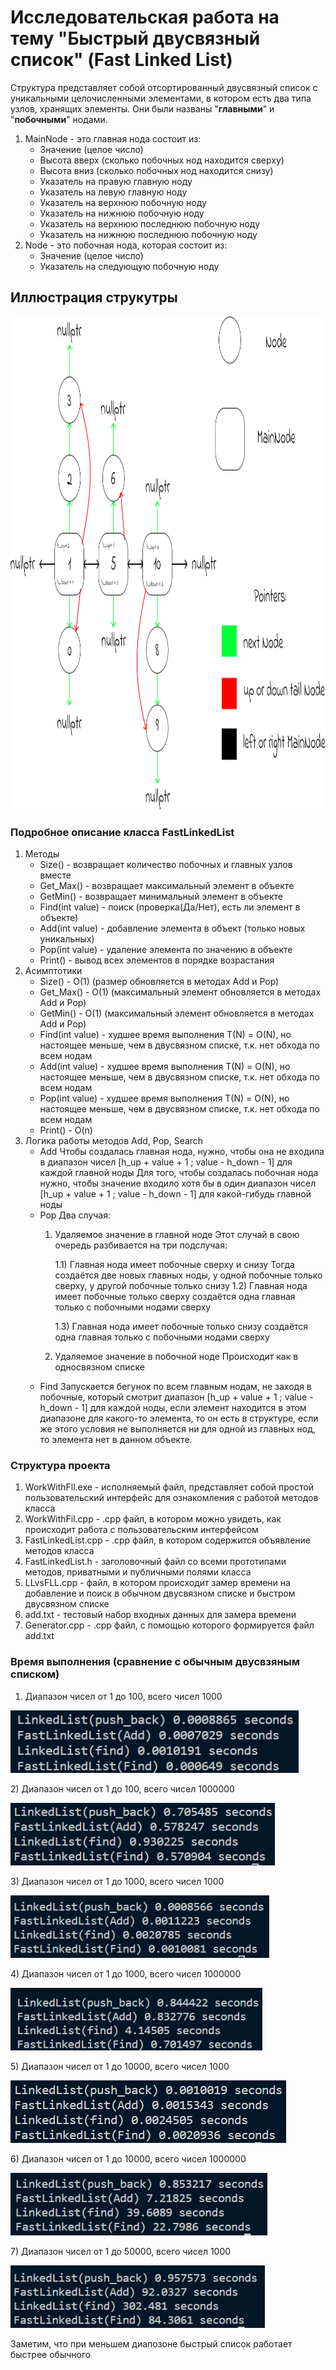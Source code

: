 # Исследовательская работа на тему "Быстрый двусвязный список" (Fast Linked List)
Структура представляет собой отсортированный двусвязный список с уникальными целочисленными элементами, в котором есть два типа узлов, хранящих элементы.
Они были названы "**главными**" и "**побочными**" нодами.
1) MainNode - это главная нода состоит из:
   * Значение (целое число)
   * Высота вверх (сколько побочных нод находится сверху)
   * Высота вниз (сколько побочных нод находится снизу)
   * Указатель на правую главную ноду
   * Указатель на левую главную ноду
   * Указатель на верхнюю побочную ноду
   * Указатель на нижнюю побочную ноду
   * Указатель на верхнюю последнюю побочную ноду
   * Указатель на нижнюю последнюю побочную ноду
2) Node - это побочная нода, которая состоит из:
   * Значение (целое число)
   * Указатель на следующую побочную ноду

## Иллюстрация струкутры
<p align="center">
  <img src="https://github.com/Qcsteeven/FastLinkedList/blob/main/fll.png" height=789>
</p>

### Подробное описание класса FastLinkedList
1) Методы
   * Size() - возвращает количество побочных и главных узлов вместе
   * Get_Max() - возвращает максимальный элемент в объекте
   * GetMin() - возвращает минимальный элемент в объекте
   * Find(int value) - поиск (проверка(Да/Нет), есть ли элемент в объекте)
   * Add(int value) - добавление элемента в объект (только новых уникальных)
   * Pop(int value) - удаление элемента по значению в объекте
   * Print() - вывод всех элементов в порядке возрастания
2) Асимптотики
   * Size() - O(1) (размер обновляется в методах Add и Pop)
   * Get_Max() - O(1) (максимальный элемент обновляется в методах Add и Pop)
   * GetMin() - O(1) (максимальный элемент обновляется в методах Add и Pop)
   * Find(int value) - худшее время выполнения T(N) = O(N),
     но настоящее меньше, чем в двусвязном списке, т.к. нет обхода по всем нодам
   * Add(int value) - худшее время выполнения T(N) = O(N),
     но настоящее меньше, чем в двусвязном списке, т.к. нет обхода по всем нодам
   * Pop(int value) - худшее время выполнения T(N) = O(N),
     но настоящее меньше, чем в двусвязном списке, т.к. нет обхода по всем нодам
   * Print() - O(n)
3) Логика работы методов Add, Pop, Search
   * Add
     Чтобы создалась главная нода, нужно, чтобы она не входила
     в диапазон чисел [h_up + value + 1 ; value - h_down - 1] для каждой главной ноды
     Для того, чтобы создалась побочная нода нужно, чтобы значение входило хотя бы в один
     диапазон чисел [h_up + value + 1 ; value - h_down - 1] для какой-гибудь главной ноды
   * Pop
     Два случая:
     1) Удаляемое значение в главной ноде
        Этот случай в свою очередь разбивается на три подслучая:
        
        1.1) Главная нода имеет побочные сверху и снизу
        Тогда создаётся две новых главных ноды,
        у одной побочные только сверху,
        у другой побочные только снизу
        1.2) Главная нода имеет побочные только сверху
        создаётся одна главная только с побочными нодами сверху
        
        1.3) Главная нода имеет побочные только снизу
        создаётся одна главная только с побочными нодами сверху
        
     3) Удаляемое значение в побочной ноде
        Происходит как в односвязном списке
   * Find
     Запускается бегунок по всем главным нодам, не заходя в побочные, который смотрит диапазон
     [h_up + value + 1 ; value - h_down - 1] для каждой ноды, если элемент находится в этом
     диапазоне для какого-то элемента, то он есть в структуре, если же этого условия не выполняется
     ни для одной из главных нод, то элемента нет в данном объекте.  

### Структура проекта
1) WorkWithFll.exe - исполняемый файл, представляет собой простой пользовательский
интерфейс для ознакомления с работой методов класса
2) WorkWithFil.cpp - .cpp файл, в котором можно увидеть, как происходит работа с 
пользовательским интерфейсом
3) FastLinkedList.cpp - .cpp файл, в котором содержится объявление методов класса
4) FastLinkedList.h - заголовочный файл со всеми прототипами методов, приватными и
публичными полями класса
5) LLvsFLL.cpp - файл, в котором происходит замер времени на добавление и поиск в
обычном двусвязном списке и быстром двусвязном списке
6) add.txt - тестовый набор входных данных для замера времени
7) Generator.cpp - .cpp файл, с помощью которого формируется файл add.txt

### Время выполнения (сравнение с обычным двусвзяным списком)
1) Диапазон чисел от 1 до 100, всего чисел 1000 <p align="left">
  <img src="https://github.com/Qcsteeven/FastLinkedList/blob/main/1).png" height=100>
</p>
2) Диапазон чисел от 1 до 100, всего чисел 1000000 <p align="left">
  <img src="https://github.com/Qcsteeven/FastLinkedList/blob/main/2).png" height=100>
</p>
3) Диапазон чисел от 1 до 1000, всего чисел 1000 <p align="left">
  <img src="https://github.com/Qcsteeven/FastLinkedList/blob/main/3).png" height=100>
</p>
4) Диапазон чисел от 1 до 1000, всего чисел 1000000 <p align="left">
  <img src="https://github.com/Qcsteeven/FastLinkedList/blob/main/4).png" height=100>
</p>
5) Диапазон чисел от 1 до 10000, всего чисел 1000 <p align="left">
  <img src="https://github.com/Qcsteeven/FastLinkedList/blob/main/5).png" height=100>
</p>
6) Диапазон чисел от 1 до 10000, всего чисел 1000000 <p align="left">
  <img src="https://github.com/Qcsteeven/FastLinkedList/blob/main/6).png" height=100>
</p>
7) Диапазон чисел от 1 до 50000, всего чисел 1000 <p align="left">
  <img src="https://github.com/Qcsteeven/FastLinkedList/blob/main/7).png" height=100>
</p>

Заметим, что при меньшем диапозоне быстрый список работает быстрее обычного
